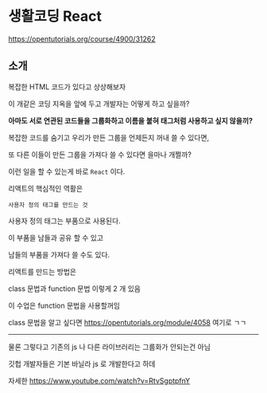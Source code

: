 # 생활코딩 React

https://opentutorials.org/course/4900/31262

## 소개

복잡한 HTML 코드가 있다고 상상해보자

이 개같은 코딩 지옥을 앞에 두고 개발자는 어떻게 하고 싶을까?

**아마도 서로 연관된 코드들을 그룹화하고 이름을 붙혀 태그처럼 사용하고 싶지 않을끼?**

복잡한 코드를 숨기고 우리가 만든 그룹을 언제든지 꺼내 쓸 수 있다면,

또 다른 이들이 만든 그룹을 가져다 쓸 수 있다면 을마나 개쩔까?

이런 일을 할 수 있는게 바로 `React` 이다.

리액트의 핵심적인 역활은

    사용자 정의 태그를 만드는 것

사용자 정의 태그는 부품으로 사용된다.

이 부품을 남들과 공유 할 수 있고

남들의 부품을 가져다 쓸 수도 있다.

리액트를 만드는 방법은

class 문법과 function 문법 이렇게 2 개 있음

이 수업은 function 문법을 사용할꺼임

class 문법을 알고 싶다면 https://opentutorials.org/module/4058 여기로 ㄱㄱ

---

물론 그렇다고 기존의 js 나 다른 라이브러리는 그룹화가 안되는건 아님

깃헙 개발자들은 기본 바닐라 js 로 개발한다고 하데

자세한 https://www.youtube.com/watch?v=RtvSgptpfnY
